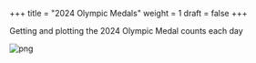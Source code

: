 +++
title = "2024 Olympic Medals"
weight = 1
draft = false
+++

Getting and plotting the 2024 Olympic Medal counts each day

![png](../images/paris_olympics_pic.jpg)
